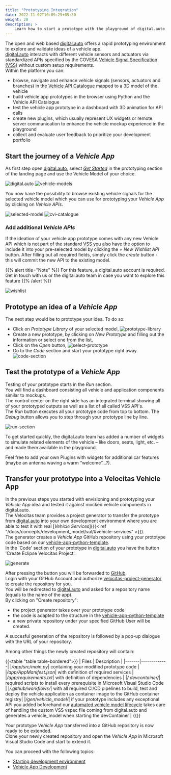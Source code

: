 ```yaml
---
title: "Prototyping Integration"
date: 2022-11-02T10:09:25+05:30
weight: 20
description: >
    Learn how to start a prototype with the playground of digital.auto and integrate it into Velocitas.
---
```


The open and web based [digital.auto](https://digitalauto.netlify.app/) offers a rapid prototyping environment to explore and validate ideas of a vehicle app.
</br>
[digital.auto](https://digitalauto.netlify.app/) interacts with different vehicle sensors and actuators via standardized APIs specified by the COVESA [Vehicle Signal Specification (VSS)](https://covesa.github.io/vehicle_signal_specification/introduction/) without custom setup requirements.
</br>
Within the platform you can:

- browse, navigate and enhance vehicle signals (sensors, actuators and branches) in the [Vehicle API Catalogue](https://digitalauto.netlify.app/model/STLWzk1WyqVVLbfymb4f/cvi/list) mapped to a 3D model of the vehicle
- build vehicle app prototypes in the browser using Python and the Vehicle API Catalogue
- test the vehicle app prototype in a dashboard with 3D animation for API calls
- create new plugins, which usually represent UX widgets or remote server communication to enhance the vehicle mockup experience in the playground
- collect and evaluate user feedback to prioritize your development portfolio

## Start the journey of a _Vehicle App_

As first step open [digital.auto](https://digitalauto.netlify.app/), select [_Get Started_](https://digitalauto.netlify.app/model) in the prototyping section of the landing page and use the Vehicle Model of your choice.

![digital.auto](./digital-auto.png)
![vehicle-models](./vehicle-models.png)

You now have the possibility to browse existing vehicle signals for the selected vehicle model which you can use for prototyping your _Vehicle App_ by clicking on _Vehicle APIs_.

![selected-model](./selected-model.png)
![cvi-catalogue](./cvi-catalogue.png)

### Add additional _Vehicle APIs_

If the ideation of your vehicle app prototype comes with any new Vehicle API which is not part of the standard [VSS](https://covesa.github.io/vehicle_signal_specification/introduction/) you also have the option to include it into your pre-selected model by clicking the _+ New Wishlist API_ button. After filling out all required fields, simply click the _create_ button - this will commit the new API to the existing model.

{{% alert title="Note" %}}
For this feature, a digital.auto account is required. Get in touch with us or the digital.auto team in case you want to explore this feature
{{% /alert %}}

![wishlist](./wishlist.png)

## Prototype an idea of a _Vehicle App_

The next step would be to prototype your idea. To do so:

- Click on _Prototype Library_ of your selected model,
![prototype-library](./prototype-library.png)
- Create a new prototype, by clicking on _New Prototype_ and filling out the information or select one from the list,
- Click on the _Open_ button,
![select-prototype](./select-prototype.png)
- Go to the _Code_ section and start your prototype right away.
![code-section](./code-section.png)

## Test the prototype of a _Vehicle App_

Testing of your prototype starts in the _Run_ section.
</br>
You will find a dashboard consisting all vehicle and application components similar to mockups. 
</br>
The control center on the right side has an integrated terminal showing all of your prototyped outputs as well as a list of all called VSS API's.
</br>
The _Run_ button executes all your prototype code from top to bottom. The _Debug_ button allows you to step through your prototype line by line.

![run-section](./run-section.png)

To get started quickly, the digital.auto team has added a number of widgets to simulate related elements of the vehicle – like doors, seats, light, etc. – and made them available in the playground.

Feel free to add your own Plugins with widgets for additional car features (maybe an antenna waving a warm “welcome”…?).

## Transfer your prototype into a Velocitas Vehicle App

In the previous steps you started with envisioning and prototyping your _Vehicle App_ idea and tested it against mocked vehicle components in digital.auto.
</br>
The Velocitas team provides a project generator to transfer the prototype from [digital.auto](https://digitalauto.netlify.app/) into your own development environment where you are able to test it with real [_Vehicle Services_]({{< ref "/docs/concepts/development_model/val/#vehicle-services" >}}).
</br>
The generator creates a _Vehicle App_ GitHub repository using your prototype code based on our [vehicle-app-python-template](https://github.com/eclipse-velocitas/vehicle-app-python-template).
</br>
In the 'Code' section of your prototype in [digital.auto](https://digitalauto.netlify.app/) you have the button 'Create Eclipse Velocitas Project'.

![generate](./generate.png)

After pressing the button you will be forwarded to [GitHub](https://github.com/).
</br>
Login with your GitHub Account and authorize [velocitas-project-generator](https://github.com/eclipse-velocitas/velocitas-project-generator-npm) to create the repository for you.
</br>
You will be redirected to [digital.auto](https://digitalauto.netlify.app/) and asked for a repository name (equals to the name of the app).
</br>
By clicking on "Create repository":

- the project generator takes over your prototype code
- the code is adapted to the structure in the [vehicle-app-python-template](https://github.com/eclipse-velocitas/vehicle-app-python-template)
- a new private repository under your specified GitHub User will be created.

A succesful generation of the repository is followed by a pop-up dialogue with the URL of your repository. 

Among other things the newly created repository will contain:

{{<table "table table-bordered">}}
| Files | Description |
|-------|-------------|
|_/app/src/main.py_| containing your modified prototype code |
|_/app/AppManifest.json_| with definition of required services |
|_/app/requirements.txt_| with definition of dependencies |
|_/.devcontainer/_| required scripts to install every prerequisite in Microsoft Visual Studio Code |
|_/.github/workflows/_| with all required CI/CD pipelines to build, test and deploy the vehicle application as container image to the GitHub container registry|
|_/gen/vehicle\_model/_| if your prototype includes any exceptional API you added beforehand our [automated vehicle model lifecycle](/docs/tutorials/vehicle_model_creation/automated_model_lifecycle) takes care of handling the custom VSS vspec file coming from digital.auto and generates a vehicle_model when starting the devContainer |
{{</table>}}

Your prototype _Vehicle App_ transferred into a GitHub repository is now ready to be extended.
</br>
Clone your newly created repository and open the _Vehicle App_ in Microsoft Visual Studio Code and start to extend it.

You can proceed with the following topics:

- [Starting development environment](https://eclipse-velocitas.github.io/velocitas-docs/docs/tutorials/quickstart/#starting-development-environment)
- [Vehicle App Development](<https://eclipse-velocitas.github.io/velocitas-docs/docs/tutorials/vehicle-app-development/tutorial_how_to_create_a_vehicle_app_python/>)
